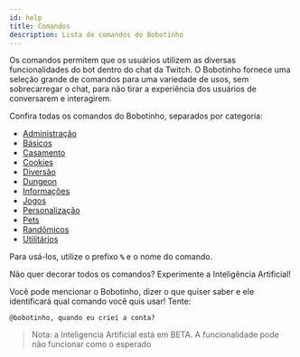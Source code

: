 ```yaml
---
id: help
title: Comandos
description: Lista de comandos do Bobotinho
---
```


Os comandos permitem que os usuários utilizem as diversas funcionalidades do bot dentro do chat da Twitch. O Bobotinho fornece uma seleção grande de comandos para uma variedade de usos, sem sobrecarregar o chat, para não tirar a experiência dos usuários de conversarem e interagirem.

Confira todas os comandos do Bobotinho, separados por categoria:
- [Administração](/docs/admin)
- [Básicos](/docs/basics)
- [Casamento](/docs/marry)
- [Cookies](/docs/cookies)
- [Diversão](/docs/fun)
- [Dungeon](/docs/dungeons)
- [Informações](/docs/infos)
- [Jogos](/docs/games)
- [Personalização](/docs/preferences)
- [Pets](/docs/pets)
- [Randômicos](/docs/randomic)
- [Utilitários](/docs/tools)

Para usá-los, utilize o prefixo **`%`** e o nome do comando.

Não quer decorar todos os comandos? Experimente a Inteligência Artificial!

Você pode mencionar o Bobotinho, dizer o que quiser saber e ele identificará qual comando você quis usar! Tente: 
```
@bobotinho, quando eu criei a conta?
```

> Nota: a Inteligencia Artificial está em BETA. A funcionalidade pode não funcionar como o esperado
